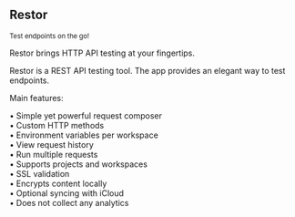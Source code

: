 ## Restor

<sub>Test endpoints on the go!</sub>

Restor brings HTTP API testing at your fingertips.

Restor is a REST API testing tool. The app provides an elegant way to test endpoints. 

Main features:

• Simple yet powerful request composer  
• Custom HTTP methods  
• Environment variables per workspace  
• View request history  
• Run multiple requests  
• Supports projects and workspaces  
• SSL validation  
• Encrypts content locally  
• Optional syncing with iCloud  
• Does not collect any analytics
